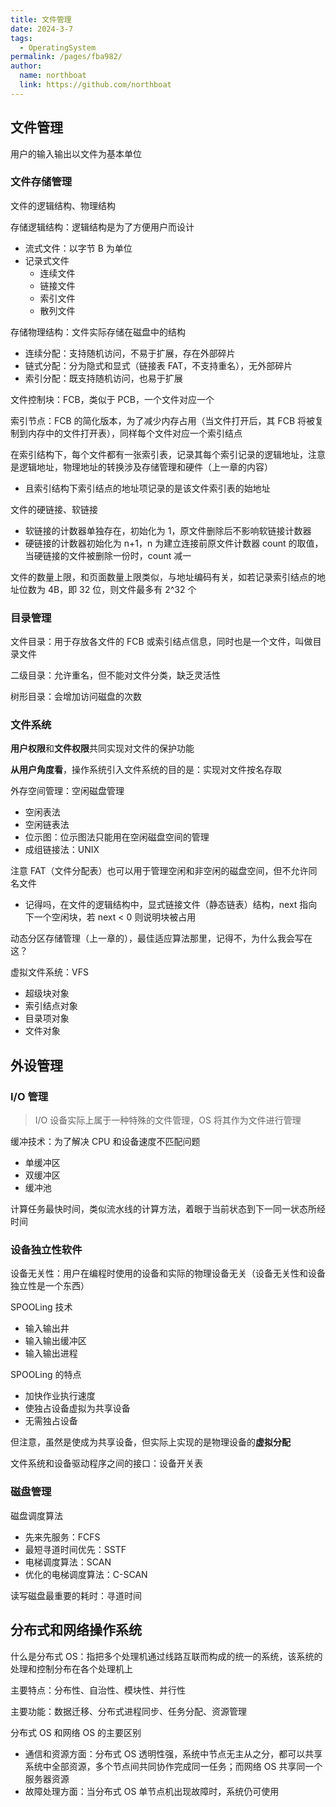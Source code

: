 ```yaml
---
title: 文件管理
date: 2024-3-7
tags: 
  - OperatingSystem
permalink: /pages/fba982/
author: 
  name: northboat
  link: https://github.com/northboat
---
```


## 文件管理

用户的输入输出以文件为基本单位

### 文件存储管理

文件的逻辑结构、物理结构

存储逻辑结构：逻辑结构是为了方便用户而设计

- 流式文件：以字节 B 为单位
- 记录式文件
  - 连续文件
  - 链接文件
  - 索引文件
  - 散列文件

存储物理结构：文件实际存储在磁盘中的结构

- 连续分配：支持随机访问，不易于扩展，存在外部碎片
- 链式分配：分为隐式和显式（链接表 FAT，不支持重名），无外部碎片
- 索引分配：既支持随机访问，也易于扩展

文件控制块：FCB，类似于 PCB，一个文件对应一个

索引节点：FCB 的简化版本，为了减少内存占用（当文件打开后，其 FCB 将被复制到内存中的文件打开表），同样每个文件对应一个索引结点

在索引结构下，每个文件都有一张索引表，记录其每个索引记录的逻辑地址，注意是逻辑地址，物理地址的转换涉及存储管理和硬件（上一章的内容）

- 且索引结构下索引结点的地址项记录的是该文件索引表的始地址

文件的硬链接、软链接

- 软链接的计数器单独存在，初始化为 1，原文件删除后不影响软链接计数器
- 硬链接的计数器初始化为 n+1，n 为建立连接前原文件计数器 count 的取值，当硬链接的文件被删除一份时，count 减一

文件的数量上限，和页面数量上限类似，与地址编码有关，如若记录索引结点的地址位数为 4B，即 32 位，则文件最多有 2^32 个

### 目录管理

文件目录：用于存放各文件的 FCB 或索引结点信息，同时也是一个文件，叫做目录文件

二级目录：允许重名，但不能对文件分类，缺乏灵活性

树形目录：会增加访问磁盘的次数

### 文件系统

**用户权限**和**文件权限**共同实现对文件的保护功能

**从用户角度看**，操作系统引入文件系统的目的是：实现对文件按名存取

外存空间管理：空闲磁盘管理

- 空闲表法
- 空闲链表法
- 位示图：位示图法只能用在空闲磁盘空间的管理
- 成组链接法：UNIX

注意 FAT（文件分配表）也可以用于管理空闲和非空闲的磁盘空间，但不允许同名文件

- 记得吗，在文件的逻辑结构中，显式链接文件（静态链表）结构，next  指向下一个空闲块，若 next < 0 则说明块被占用

动态分区存储管理（上一章的），最佳适应算法那里，记得不，为什么我会写在这？

虚拟文件系统：VFS

- 超级块对象
- 索引结点对象
- 目录项对象
- 文件对象

## 外设管理

### I/O 管理

> I/O 设备实际上属于一种特殊的文件管理，OS 将其作为文件进行管理

缓冲技术：为了解决 CPU 和设备速度不匹配问题

- 单缓冲区
- 双缓冲区
- 缓冲池

计算任务最快时间，类似流水线的计算方法，着眼于当前状态到下一同一状态所经时间

### 设备独立性软件

设备无关性：用户在编程时使用的设备和实际的物理设备无关（设备无关性和设备独立性是一个东西）

SPOOLing 技术

- 输入输出井
- 输入输出缓冲区
- 输入输出进程

SPOOLing 的特点

- 加快作业执行速度
- 使独占设备虚拟为共享设备
- 无需独占设备

但注意，虽然是使成为共享设备，但实际上实现的是物理设备的**虚拟分配**

文件系统和设备驱动程序之间的接口：设备开关表

### 磁盘管理

磁盘调度算法

- 先来先服务：FCFS
- 最短寻道时间优先：SSTF
- 电梯调度算法：SCAN
- 优化的电梯调度算法：C-SCAN

读写磁盘最重要的耗时：寻道时间

## 分布式和网络操作系统

什么是分布式 OS：指把多个处理机通过线路互联而构成的统一的系统，该系统的处理和控制分布在各个处理机上

主要特点：分布性、自治性、模块性、并行性

主要功能：数据迁移、分布式进程同步、任务分配、资源管理

分布式 OS 和网络 OS 的主要区别

- 通信和资源方面：分布式 OS 透明性强，系统中节点无主从之分，都可以共享系统中全部资源，多个节点间共同协作完成同一任务；而网络 OS 共享同一个服务器资源
- 故障处理方面：当分布式 OS 单节点机出现故障时，系统仍可使用
